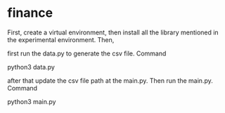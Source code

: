 # finance
First, create a virtual environment, then install all the library mentioned in the experimental environment. Then,

first run the data.py to generate the csv file. Command

python3 data.py

after that update the csv file path at the main.py. Then run the main.py. Command 

python3 main.py

